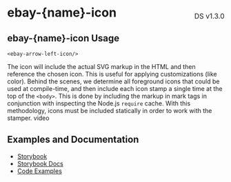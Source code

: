 <h1 style='display: flex; justify-content: space-between; align-items: center;'>
    <span>
        ebay-{name}-icon
    </span>
    <span style='font-weight: normal; font-size: medium; margin-bottom: -15px;'>
        DS v1.3.0
    </span>
</h1>

## ebay-{name}-icon Usage

```marko
<ebay-arrow-left-icon/>
```

The icon will include the actual SVG markup in the HTML and then reference the chosen icon. This is useful for applying customizations (like color). Behind the scenes, we determine all foreground icons that could be used at compile-time, and then include each icon stamp a single time at the top of the `<body>`. This is done by including the markup in mark tags in conjunction with inspecting the Node.js `require` cache. With this methodology, icons must be included statically in order to work with the stamper.
video

## Examples and Documentation

-   [Storybook](https://ebay.github.io/ebayui-core/?path=/story/graphics-icons-ebay-icon)
-   [Storybook Docs](https://ebay.github.io/ebayui-core/?path=/docs/graphics-icons-ebay-icon)
-   [Code Examples](https://github.com/eBay/ebayui-core/tree/master/src/components/ebay-icon/examples)
